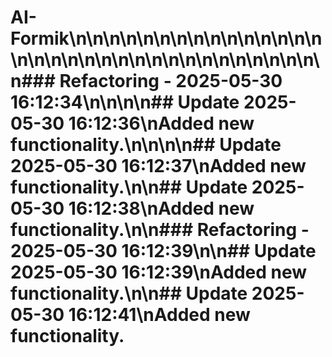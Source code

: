 # AI-Formik\n\n<!-- Updated: 2025-05-30 16:01:23 -->\n\n<!-- Updated: 2025-05-30 16:01:24 -->\n\n<!-- Updated: 2025-05-30 16:01:25 -->\n\n<!-- Updated: 2025-05-30 16:01:25 -->\n\n<!-- Updated: 2025-05-30 16:01:27 -->\n\n<!-- Updated: 2025-05-30 16:01:28 -->\n\n<!-- Updated: 2025-05-30 16:01:29 -->\n\n<!-- Updated: 2025-05-30 16:01:29 -->\n\n<!-- Updated: 2025-05-30 16:01:30 -->\n\n<!-- Updated: 2025-05-30 16:01:31 -->\n\n<!-- Updated: 2025-05-30 16:01:34 -->\n\n<!-- Updated: 2025-05-30 16:01:35 -->\n\n<!-- Updated: 2025-05-30 16:01:36 -->\n\n<!-- Updated: 2025-05-30 16:01:36 -->\n\n<!-- Updated: 2025-05-30 16:01:37 -->\n\n<!-- Updated: 2025-05-30 16:01:39 -->\n\n### Refactoring - 2025-05-30 16:12:34\n\n<!-- Fixed: 2025-05-30 16:12:34 -->\n\n## Update 2025-05-30 16:12:36\nAdded new functionality.\n\n<!-- Updated: 2025-05-30 16:12:36 -->\n\n## Update 2025-05-30 16:12:37\nAdded new functionality.\n\n## Update 2025-05-30 16:12:38\nAdded new functionality.\n\n### Refactoring - 2025-05-30 16:12:39\n\n## Update 2025-05-30 16:12:39\nAdded new functionality.\n\n## Update 2025-05-30 16:12:41\nAdded new functionality.